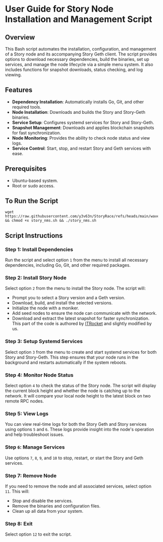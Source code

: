 # User Guide for Story Node Installation and Management Script
## 
## Overview
This Bash script automates the installation, configuration, and management of a Story node and its accompanying Story Geth client. The script provides options to download necessary dependencies, build the binaries, set up services, and manage the node lifecycle via a simple menu system. It also includes functions for snapshot downloads, status checking, and log viewing.
## 
## Features
- **Dependency Installation**: Automatically installs Go, Git, and other required tools.
- **Node Installation**: Downloads and builds the Story and Story-Geth binaries.
- **Service Setup**: Configures systemd services for Story and Story-Geth.
- **Snapshot Management**: Downloads and applies blockchain snapshots for fast synchronization.
- **Node Monitoring**: Provides the ability to check node status and view logs.
- **Service Control**: Start, stop, and restart Story and Geth services with ease.

## 
## Prerequisites
- Ubuntu-based system.
- Root or sudo access.

## To Run the Script

```
wget https://raw.githubusercontent.com/y3v63n/StoryRace/refs/heads/main/wave2/task1/story_nms.sh && chmod +x story_nms.sh && ./story_nms.sh
```

## Script Instructions
### Step 1: Install Dependencies
Run the script and select option `1` from the menu to install all necessary dependencies, including Go, Git, and other required packages.
### 
### Step 2: Install Story Node
Select option `2` from the menu to install the Story node. The script will:
- Prompt you to select a Story version and a Geth version.
- Download, build, and install the selected versions.
- Initialize the node with a moniker.
- Add seed nodes to ensure the node can communicate with the network.
- Download and extract the latest snapshot for faster synchronization. This part of the code is authored by [ITRocket](https://itrocket.net/api/testnet/story/autosnap/) and slightly modified by us.

### 
### Step 3: Setup Systemd Services
Select option `3` from the menu to create and start systemd services for both Story and Story-Geth. This step ensures that your node runs in the background and restarts automatically if the system reboots.
### 
### Step 4: Monitor Node Status
Select option `4` to check the status of the Story node. The script will display the current block height and whether the node is catching up to the network. It will compare your local node height to the latest block on two remote RPC nodes.
### 
### Step 5: View Logs
You can view real-time logs for both the Story Geth and Story services using options `5` and `6`. These logs provide insight into the node's operation and help troubleshoot issues.
### 
### Step `6`: Manage Services
Use options `7`, `8`, `9`, and `10` to stop, restart, or start the Story and Geth services.
### 
### Step 7: Remove Node
If you need to remove the node and all associated services, select option `11`. This will:
- Stop and disable the services.
- Remove the binaries and configuration files.
- Clean up all data from your system.

### 
### Step 8: Exit
Select option `12` to exit the script.
